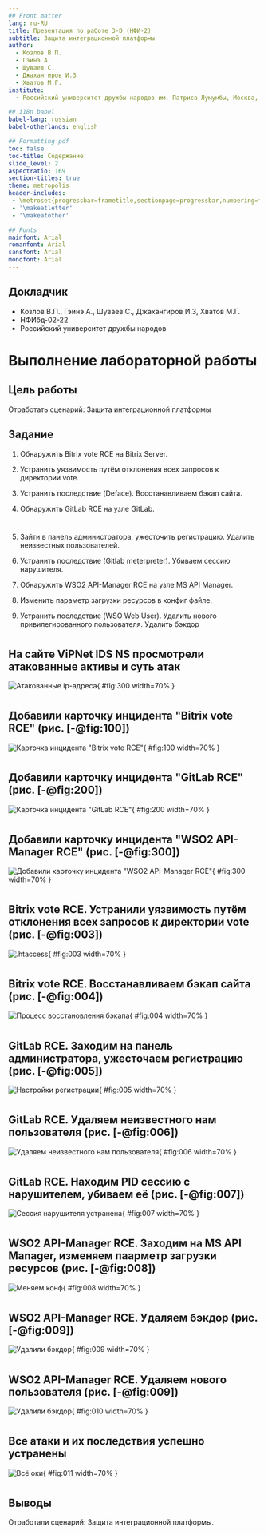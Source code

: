 ```yaml
---
## Front matter
lang: ru-RU
title: Презентация по работe 3-D (НФИ-2)
subtitle: Защита интеграционной платформы
author:
  - Козлов В.П.
  - Гэинэ А.
  - Шуваев С.
  - Джахангиров И.З
  - Хватов М.Г.
institute:
  - Российский университет дружбы народов им. Патриса Лумумбы, Москва, Россия

## i18n babel
babel-lang: russian
babel-otherlangs: english

## Formatting pdf
toc: false
toc-title: Содержание
slide_level: 2
aspectratio: 169
section-titles: true
theme: metropolis
header-includes:
 - \metroset{progressbar=frametitle,sectionpage=progressbar,numbering=fraction}
 - '\makeatletter'
 - '\makeatother'

## Fonts
mainfont: Arial
romanfont: Arial
sansfont: Arial
monofont: Arial
---
```



## Докладчик

  * Козлов В.П., Гэинэ А., Шуваев С., Джахангиров И.З, Хватов М.Г.
  * НФИбд-02-22
  * Российский университет дружбы народов
  
# Выполнение лабораторной работы

## Цель работы

Отработать сценарий: Защита интеграционной платформы

## Задание

1. Обнаружить Bitrix vote RCE на Bitrix Server.

2. Устранить уязвимость путём отклонения всех запросов к директории vote.

3. Устранить последствие (Deface). Восстанавливаем бэкап сайта.

4. Обнаружить GitLab RCE на узле GitLab.

#

5. Зайти в панель администратора, ужесточить регистрацию. Удалить неизвестных пользователей.

6. Устранить последствие (Gitlab meterpreter). Убиваем сессию нарушителя.

7. Обнаружить WSO2 API-Manager RCE на узле MS API Manager.

8. Изменить параметр загрузки ресурсов в конфиг файле.

9. Устранить последствие (WSO Web User). Удалить нового привилегированного пользователя. Удалить бэкдор

#

## На сайте ViPNet IDS NS просмотрели атакованные активы и суть атак

![Атакованные ip-адреса](image/2.png){ #fig:300 width=70% }

#

## Добавили карточку инцидента "Bitrix vote RCE" (рис. [-@fig:100])

![Карточка инцидента "Bitrix vote RCE"](image/100.png){ #fig:100 width=70% }

#

## Добавили карточку инцидента "GitLab RCE" (рис. [-@fig:200])

![Карточка инцидента "GitLab RCE"](image/200.png){ #fig:200 width=70% }

#

## Добавили карточку инцидента "WSO2 API-Manager RCE" (рис. [-@fig:300])

![Добавили карточку инцидента "WSO2 API-Manager RCE"](image/300.png){ #fig:300 width=70% }

#

## Bitrix vote RCE. Устранили уязвимость путём отклонения всех запросов к директории vote (рис. [-@fig:003])

![.htaccess](image/3.png){ #fig:003 width=70% }

#

## Bitrix vote RCE. Восстанавливаем бэкап сайта (рис. [-@fig:004])

![Процесс восстановления бэкапа](image/4.png){ #fig:004 width=70% }

#

## GitLab RCE. Заходим на панель администратора, ужесточаем регистрацию (рис. [-@fig:005])

![Настройки регистрации](image/5.png){ #fig:005 width=70% }

#

## GitLab RCE. Удаляем неизвестного нам пользователя (рис. [-@fig:006])

![Удаляем неизвестного нам пользователя](image/6.png){ #fig:006 width=70% }

#

## GitLab RCE. Находим PID сессию с нарушителем, убиваем её (рис. [-@fig:007])

![Сессия нарушителя устранена](image/7.png){ #fig:007 width=70% }

#

## WSO2 API-Manager RCE. Заходим на MS API Manager, изменяем паарметр загрузки ресурсов (рис. [-@fig:008])

![Меняем конф](image/8.png){ #fig:008 width=70% }

#

## WSO2 API-Manager RCE. Удаляем бэкдор (рис. [-@fig:009])

![Удалили бэкдор](image/9.png){ #fig:009 width=70% }

#

## WSO2 API-Manager RCE. Удаляем нового пользователя (рис. [-@fig:009])

![Удалили бэкдор](image/10.png){ #fig:010 width=70% }

#

## Все атаки и их последствия успешно устранены

![Всё оки](image/11.png){ #fig:011 width=70% }

#

## Выводы

Отработали сценарий: Защита интеграционной платформы. 